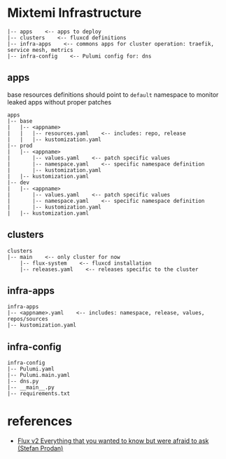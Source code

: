 # Mixtemi Infrastructure

```
|-- apps    <-- apps to deploy
|-- clusters    <-- fluxcd definitions
|-- infra-apps    <-- commons apps for cluster operation: traefik, service mesh, metrics
|-- infra-config    <-- Pulumi config for: dns
```


## apps

base resources definitions should point to `default` namespace to monitor leaked apps without proper patches

```
apps
|-- base
|   |-- <appname>
|   |   |-- resources.yaml    <-- includes: repo, release
|   |   |-- kustomization.yaml
|-- prod
|   |-- <appname>
|       |-- values.yaml    <-- patch specific values
|       |-- namespace.yaml    <-- specific namespace definition
|       |-- kustomization.yaml
|   |-- kustomization.yaml
|-- dev
|   |-- <appname>
|       |-- values.yaml    <-- patch specific values
|       |-- namespace.yaml    <-- specific namespace definition
|       |-- kustomization.yaml
|   |-- kustomization.yaml
```


## clusters

```
clusters
|-- main    <-- only cluster for now
    |-- flux-system    <-- fluxcd installation
    |-- releases.yaml    <-- releases specific to the cluster
```


## infra-apps

```
infra-apps
|-- <appname>.yaml    <-- includes: namespace, release, values, repos/sources
|-- kustomization.yaml
```


## infra-config

```
infra-config
|-- Pulumi.yaml
|-- Pulumi.main.yaml
|-- dns.py
|-- __main__.py
|-- requirements.txt
```


# references

- [Flux v2 Everything that you wanted to know but were afraid to ask (Stefan Prodan)](https://www.youtube.com/watch?v=nGLpUCPX8JE)
